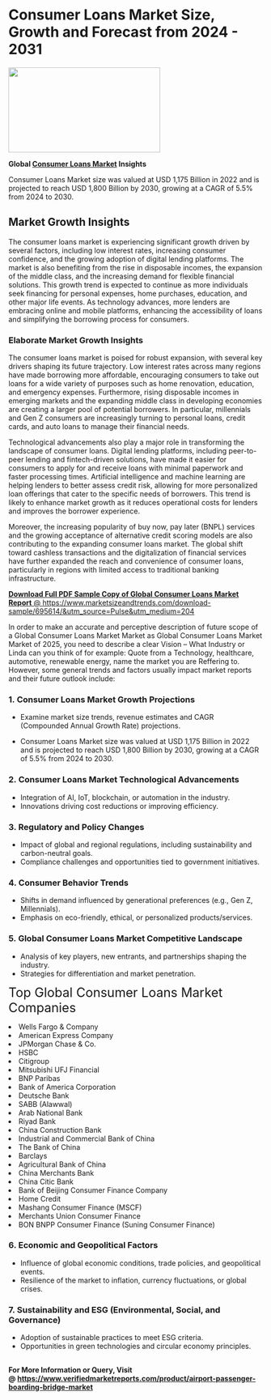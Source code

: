 <H1>Consumer Loans Market Size, Growth and Forecast from 2024 - 2031</H1><img class="aligncenter size-medium wp-image-584254" src="https://thirdeyenews.in/wp-content/uploads/2024/09/Global-Market-Research-300x168.jpeg" alt="" width="300" height="168" /><p><strong>Global&nbsp;<a href="https://www.marketsizeandtrends.com/download-sample/695614/&amp;utm_source=Pulse&amp;utm_medium=204">Consumer Loans Market</a> Insights</strong></p><p>Consumer Loans Market size was valued at USD 1,175 Billion in 2022 and is projected to reach USD 1,800 Billion by 2030, growing at a CAGR of 5.5% from 2024 to 2030.</p><p><h2>Market Growth Insights</h2> <p>The consumer loans market is experiencing significant growth driven by several factors, including low interest rates, increasing consumer confidence, and the growing adoption of digital lending platforms. The market is also benefiting from the rise in disposable incomes, the expansion of the middle class, and the increasing demand for flexible financial solutions. This growth trend is expected to continue as more individuals seek financing for personal expenses, home purchases, education, and other major life events. As technology advances, more lenders are embracing online and mobile platforms, enhancing the accessibility of loans and simplifying the borrowing process for consumers.</p> <p><a href="#"></a></p> <h3>Elaborate Market Growth Insights</h3> <p>The consumer loans market is poised for robust expansion, with several key drivers shaping its future trajectory. Low interest rates across many regions have made borrowing more affordable, encouraging consumers to take out loans for a wide variety of purposes such as home renovation, education, and emergency expenses. Furthermore, rising disposable incomes in emerging markets and the expanding middle class in developing economies are creating a larger pool of potential borrowers. In particular, millennials and Gen Z consumers are increasingly turning to personal loans, credit cards, and auto loans to manage their financial needs.</p> <p>Technological advancements also play a major role in transforming the landscape of consumer loans. Digital lending platforms, including peer-to-peer lending and fintech-driven solutions, have made it easier for consumers to apply for and receive loans with minimal paperwork and faster processing times. Artificial intelligence and machine learning are helping lenders to better assess credit risk, allowing for more personalized loan offerings that cater to the specific needs of borrowers. This trend is likely to enhance market growth as it reduces operational costs for lenders and improves the borrower experience.</p> <p>Moreover, the increasing popularity of buy now, pay later (BNPL) services and the growing acceptance of alternative credit scoring models are also contributing to the expanding consumer loans market. The global shift toward cashless transactions and the digitalization of financial services have further expanded the reach and convenience of consumer loans, particularly in regions with limited access to traditional banking infrastructure.</p> <p><a href="#"></p><p><span class=""><strong>Download Full PDF Sample Copy of Global Consumer Loans Market Report</strong> @ <a href="https://www.marketsizeandtrends.com/download-sample/695614/&amp;utm_source=Pulse&amp;utm_medium=204" target="_blank">https://www.marketsizeandtrends.com/download-sample/695614/&amp;utm_source=Pulse&amp;utm_medium=204</a></span></p><p>In order to make an accurate and perceptive description of future scope of a Global&nbsp;Consumer Loans Market Market as Global&nbsp;Consumer Loans Market Market of 2025, you need to describe a clear Vision &ndash; What Industry or Linda can you think of for example: Quote from a Technology, healthcare, automotive, renewable energy, name the market you are Reffering to. However, some general trends and factors usually impact market reports and their future outlook include:</p><h3>1.&nbsp;<strong>Consumer Loans Market Growth Projections</strong></h3><ul><li>Examine market size trends, revenue estimates and CAGR (Compounded Annual Growth Rate) projections.</li><li><p>Consumer Loans Market size was valued at USD 1,175 Billion in 2022 and is projected to reach USD 1,800 Billion by 2030, growing at a CAGR of 5.5% from 2024 to 2030.</p></li></ul><h3>2.&nbsp;<strong>Consumer Loans Market Technological Advancements</strong></h3><ul><li>Integration of AI, IoT, blockchain, or automation in the industry.</li><li>Innovations driving cost reductions or improving efficiency.</li></ul><h3>3.&nbsp;<strong>Regulatory and Policy Changes</strong></h3><ul><li>Impact of global and regional regulations, including sustainability and carbon-neutral goals.</li><li>Compliance challenges and opportunities tied to government initiatives.</li></ul><h3>4.&nbsp;<strong>Consumer Behavior Trends</strong></h3><ul><li>Shifts in demand influenced by generational preferences (e.g., Gen Z, Millennials).</li><li>Emphasis on eco-friendly, ethical, or personalized products/services.</li></ul><h3>5.&nbsp;<strong>Global Consumer Loans Market Competitive Landscape</strong></h3><ul><li>Analysis of key players, new entrants, and partnerships shaping the industry.</li><li>Strategies for differentiation and market penetration.</li></ul><p data-pm-slice="1 1 []"><span style="color: inherit; font-family: inherit; font-size: 25px;">Top Global Consumer Loans Market Companies</span></p><div class="" data-test-id=""><p><li>Wells Fargo & Company</li><li> American Express Company</li><li> JPMorgan Chase & Co.</li><li> HSBC</li><li> Citigroup</li><li> Mitsubishi UFJ Financial</li><li> BNP Paribas</li><li> Bank of America Corporation</li><li> Deutsche Bank</li><li> SABB (Alawwal)</li><li> Arab National Bank</li><li> Riyad Bank</li><li> China Construction Bank</li><li> Industrial and Commercial Bank of China</li><li> The Bank of China</li><li> Barclays</li><li> Agricultural Bank of China</li><li> China Merchants Bank</li><li> China Citic Bank</li><li> Bank of Beijing Consumer Finance Company</li><li> Home Credit</li><li> Mashang Consumer Finance (MSCF)</li><li> Merchants Union Consumer Finance</li><li> BON BNPP Consumer Finance (Suning Consumer Finance)</li></p></div><h3>6.&nbsp;<strong>Economic and Geopolitical Factors</strong></h3><ul><li>Influence of global economic conditions, trade policies, and geopolitical events.</li><li>Resilience of the market to inflation, currency fluctuations, or global crises.</li></ul><h3>7.&nbsp;<strong>Sustainability and ESG (Environmental, Social, and Governance)</strong></h3><ul><li>Adoption of sustainable practices to meet ESG criteria.</li><li>Opportunities in green technologies and circular economy principles.</li></ul><h2><strong style="font-size: 14px;">For More Information or Query, Visit @&nbsp;</strong><a style="background-color: #ffffff; font-size: 14px;" href="https://www.marketsizeandtrends.com/report/consumer-loans-market/" target="_blank">https://www.verifiedmarketreports.com/product/airport-passenger-boarding-bridge-market</a></h2>
